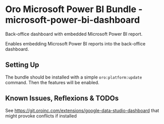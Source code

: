 # Oro Microsoft Power BI Bundle - microsoft-power-bi-dashboard

Back-office dashboard with embedded Microsoft Power BI report.

Enables embedding Microsoft Power BI reports into the back-office dashboard.


## Setting Up

The bundle should be installed with a simple `oro:platform:update` command. Then the features will be enabled.


## Known Issues, Reflexions & TODOs

See https://git.oroinc.com/extensions/google-data-studio-dashboard that might provoke conflicts if installed

